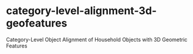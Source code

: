 # category-level-alignment-3d-geofeatures
Category-Level Object Alignment of Household Objects with 3D Geometric Features
